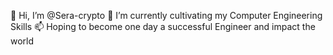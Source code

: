  👋 Hi, I’m @Sera-crypto
🌱 I’m currently cultivating my Computer Engineering Skills
📫 Hoping to become one day a successful Engineer and impact the world

<!---
Sera-crypto/Sera-crypto is a ✨ special ✨ repository because its `README.md` (this file) appears on your GitHub profile.
You can click the Preview link to take a look at your changes.
--->
